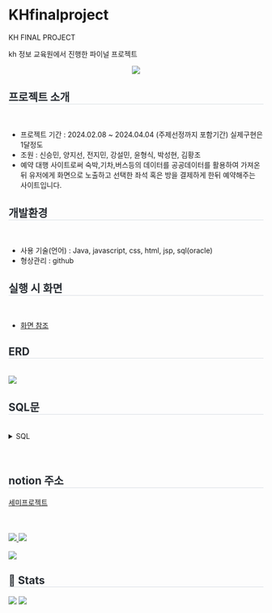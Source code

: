 # KHfinalproject
KH FINAL PROJECT

kh 정보 교육원에서 진행한 파이널 프로젝트


<div align= "center">
    <img src="https://capsule-render.vercel.app/api?type=waving&color=gradient&height=180&text=NOSHOW&animation=&fontColor=000000&fontSize=40" />
</div>
    <h2 style="border-bottom: 1px solid #d8dee4; color: #282d33;"> 프로젝트  소개 </h2> <br> 
     <ul>
         <li>프로젝트 기간 :  2024.02.08 ~ 2024.04.04 (주제선정까지 포함기간) 실제구현은 1달정도</li>
         <li>조원 : 신승민, 양지선, 전지민, 강설민, 윤형식, 박성현, 김황조</li>
         <li>예약 대행 사이트로써 숙박,기차,버스등의 데이터를 공공데이터를 활용하여 가져온뒤 유저에게 화면으로 노출하고 선택한 좌석 혹은 방을 결제하게 한뒤 예약해주는 사이트입니다.</li>
     </ul>
    <h2 style="border-bottom: 1px solid #d8dee4; color: #282d33;"> 개발환경 </h2> <br> 
     <ul>
         <li>사용 기술(언어) : Java, javascript, css, html, jsp, sql(oracle) </li>
         <li>형상관리 : github</li>
     </ul>
     <h2 style="border-bottom: 1px solid #d8dee4; color: #282d33;"> 실행 시 화면 </h2> <br> 
     <ul>
         <li><a href="https://amplified-success-14b.notion.site/65c6493152074601bf0f74df2003a6a6">화면 참조</a></li>
     </ul>
     <h2 style="border-bottom: 1px solid #d8dee4; color: #282d33;">ERD </h2> <br> 
     <img src="https://file.notion.so/f/f/9ea9ba60-1184-44bf-b0b7-c58d1b73dd6a/050ad074-0f01-4b4e-a065-46c89571788b/Untitled.png?id=4b155dd7-65fa-45f5-8890-e95a8ec90716&table=block&spaceId=9ea9ba60-1184-44bf-b0b7-c58d1b73dd6a&expirationTimestamp=1718352000000&signature=I7RR-JFjEEW0ZRbqaRw0OmIvZQtsBb25iViaFHG-sGk&downloadName=Untitled.png">
     <h2 style="border-bottom: 1px solid #d8dee4; color: #282d33;"> SQL문 </h2> <br>
     <details>
         <summary>
             SQL
         </summary>
     <pre>
         <code>
DROP TABLE BOARDLIKE;
DROP TABLE RANK;
DROP TABLE REPLY;
DROP TABLE REPORT;
DROP TABLE GAME;
DROP TABLE BOARD_IMG;
DROP TABLE BOARD;
DROP TABLE MEMBER;
DROP TABLE CATEGORY;


DROP SEQUENCE SEQ_BOARD_NO;
DROP SEQUENCE SEQ_MEMBER_NO;
DROP SEQUENCE SEQ_REPLY_NO;
DROP SEQUENCE SEQ_BOARD_IMG_NO;
DROP SEQUENCE SEQ_REPORT_NO;

----------------------테이블 생성 구문---------------------

CREATE TABLE "MEMBER" (
   "MEMBER_NO"   NUMBER PRIMARY KEY,
   "MEMBER_NAME"   VARCHAR2(20)      NOT NULL,
   "MEMBER_ID"   VARCHAR2(50)      NOT NULL,
   "MEMBER_EMAIL"   VARCHAR2(50)    NOT NULL,
   "MEMBER_PROFILE"   VARCHAR2(1000),
   "MEMBER_PW"   VARCHAR2(50)      NOT NULL,
   "MANAGER_YN"   CHAR(1)   DEFAULT 'N'   NOT NULL,
   "STATUS_YN"   CHAR(1)   DEFAULT 'N'   NOT NULL,
    "MEMBER_BIRTHDAY" VARCHAR2(12) NOT NULL
);

COMMENT ON COLUMN "MEMBER"."MEMBER_NO" IS '회원번호(시퀀스)';

COMMENT ON COLUMN "MEMBER"."MEMBER_NAME" IS '회원이름';

COMMENT ON COLUMN "MEMBER"."MEMBER_ID" IS '회원아이디';

COMMENT ON COLUMN "MEMBER"."MEMBER_EMAIL" IS '회원이메일';

COMMENT ON COLUMN "MEMBER"."MEMBER_PROFILE" IS '회원의 프로필 이미지 경로';

COMMENT ON COLUMN "MEMBER"."MEMBER_PW" IS '회원비밀번호';

COMMENT ON COLUMN "MEMBER"."MANAGER_YN" IS '관리자 여부 (기본N)';

COMMENT ON COLUMN "MEMBER"."STATUS_YN" IS '탈퇴여부(탈퇴Y, 미탈퇴N)';

COMMENT ON COLUMN "MEMBER"."MEMBER_BIRTHDAY" IS '회원생년월일';

CREATE TABLE "BOARD" (
   "BOARD_NO"   NUMBER   PRIMARY KEY,
   "BOARD_TITLE"   VARCHAR2(60)      NOT NULL,
   "BOARD_CONTENT"   VARCHAR2(4000)      NOT NULL,
   "BOARD_DATE"   DATE   DEFAULT SYSDATE   NOT NULL,
   "CATEGORY_NO"   NUMBER      NOT NULL,
   "MEMBER_NO"   NUMBER      NOT NULL,
    "BOARD_STATUS"   CHAR(1)   DEFAULT 'N'   NOT NULL
);

COMMENT ON COLUMN "BOARD"."BOARD_NO" IS '게시글번호(시퀀스)';

COMMENT ON COLUMN "BOARD"."BOARD_TITLE" IS '게시글 제목';

COMMENT ON COLUMN "BOARD"."BOARD_CONTENT" IS '게시글 내용';

COMMENT ON COLUMN "BOARD"."BOARD_DATE" IS '게시글 작성 일자';

COMMENT ON COLUMN "BOARD"."CATEGORY_NO" IS '번호(시퀀스)';

COMMENT ON COLUMN "BOARD"."MEMBER_NO" IS '회원번호(시퀀스)';

COMMENT ON COLUMN "BOARD"."BOARD_STATUS" IS '게시글 신고 상태 여부';

CREATE TABLE "REPLY" (
   "REPLY_NO"   NUMBER   PRIMARY KEY,
   "REPLY_CONTENT"   VARCHAR2(4000)      NOT NULL,
   "REPLY_DATE"   DATE   DEFAULT SYSDATE   NOT NULL,
   "BOARD_NO"   NUMBER      NOT NULL,
   "MEMBER_NO"   NUMBER      NOT NULL
);

COMMENT ON COLUMN "REPLY"."REPLY_NO" IS '댓글번호(시퀀스)';

COMMENT ON COLUMN "REPLY"."REPLY_CONTENT" IS '댓글내용';

COMMENT ON COLUMN "REPLY"."REPLY_DATE" IS '댓글(작성)등록일';

COMMENT ON COLUMN "REPLY"."BOARD_NO" IS '게시글번호(시퀀스)';

COMMENT ON COLUMN "REPLY"."MEMBER_NO" IS '회원번호(시퀀스)';



CREATE TABLE "GAME" (
   "GAME_NO"   NUMBER PRIMARY KEY,
   "GAME_NAME"   VARCHAR2(50)      NOT NULL,
    "GAME_IMG"   VARCHAR2(1000)      NULL
);

COMMENT ON COLUMN "GAME"."GAME_NO" IS '게임번호(시퀀스X)';

COMMENT ON COLUMN "GAME"."GAME_NAME" IS '게임이름';

COMMENT ON COLUMN "GAME"."GAME_IMG" IS '게임 이미지 경로';

CREATE TABLE "CATEGORY" (
   "CATEGORY_NO"   NUMBER      PRIMARY KEY,
   "CATEGORY_NAME"   VARCHAR2(50)      NOT NULL
);

COMMENT ON COLUMN "CATEGORY"."CATEGORY_NO" IS '번호(시퀀스)';

COMMENT ON COLUMN "CATEGORY"."CATEGORY_NAME" IS '카테고리이름';



CREATE TABLE "REPORT" (
   "REPORT_NO"   NUMBER      PRIMARY KEY,
   "REPORT_CONTENT"   VARCHAR2(4000)      NOT NULL,
   "REPORT_YN"   CHAR(1)   DEFAULT 'N'   NOT NULL,
   "BOARD_NO"   NUMBER      NOT NULL
   
);

COMMENT ON COLUMN "REPORT"."REPORT_NO" IS '신고번호(시퀀스)';

COMMENT ON COLUMN "REPORT"."REPORT_CONTENT" IS '신고된 내용';

COMMENT ON COLUMN "REPORT"."REPORT_YN" IS '신고처리여부(N:기본 , Y:반려)';

COMMENT ON COLUMN "REPORT"."BOARD_NO" IS '게시글번호(시퀀스)';




CREATE TABLE "BOARDLIKE" (
   "BOARD_NO"   NUMBER   ,
   "MEMBER_NO"   NUMBER   ,
    PRIMARY KEY("BOARD_NO","MEMBER_NO")
);

COMMENT ON COLUMN "BOARDLIKE"."BOARD_NO" IS '게시글번호(시퀀스)';

COMMENT ON COLUMN "BOARDLIKE"."MEMBER_NO" IS '회원번호(시퀀스)';



CREATE TABLE "RANK" (
   "SCORE"   NUMBER      NOT NULL,
   "MEMBER_NO"   NUMBER      NOT NULL,
   "GAME_NO"   NUMBER      NOT NULL,
    PRIMARY KEY("SCORE","MEMBER_NO","GAME_NO")
);


COMMENT ON COLUMN "RANK"."SCORE" IS '게임점수';

COMMENT ON COLUMN "RANK"."MEMBER_NO" IS '회원번호(시퀀스)';

COMMENT ON COLUMN "RANK"."GAME_NO" IS '게임번호(시퀀스X)';


CREATE TABLE "BOARD_IMG" (
   "IMAGE_NO"   NUMBER   PRIMARY KEY,
   "IMAGE_PATH"   VARCHAR2(1000),
   "BOARD_NO"   NUMBER      NOT NULL
);

COMMENT ON COLUMN "BOARD_IMG"."IMAGE_NO" IS '이미지번호(시퀀스)';

COMMENT ON COLUMN "BOARD_IMG"."IMAGE_PATH" IS '이미지경로';

COMMENT ON COLUMN "BOARD_IMG"."BOARD_NO" IS '게시글번호(시퀀스)';

-----------------제약 조건 생성 구문------------------

ALTER TABLE "BOARD" ADD CONSTRAINT "FK_CATEGORY_TO_BOARD_1" FOREIGN KEY ("CATEGORY_NO")
REFERENCES "CATEGORY" ("CATEGORY_NO");

ALTER TABLE "BOARD" ADD CONSTRAINT "FK_MEMBER_TO_BOARD_1" FOREIGN KEY ("MEMBER_NO")
REFERENCES "MEMBER" ("MEMBER_NO");

ALTER TABLE "REPLY" ADD CONSTRAINT "FK_BOARD_TO_REPLY_1" FOREIGN KEY ("BOARD_NO")
REFERENCES "BOARD" ("BOARD_NO");

ALTER TABLE "REPLY" ADD CONSTRAINT "FK_MEMBER_TO_REPLY_1" FOREIGN KEY ("MEMBER_NO")
REFERENCES "MEMBER" ("MEMBER_NO");

ALTER TABLE "REPORT" ADD CONSTRAINT "FK_BOARD_TO_REPORT_1" FOREIGN KEY ("BOARD_NO")
REFERENCES "BOARD" ("BOARD_NO");

ALTER TABLE "RANK" ADD CONSTRAINT "FK_MEMBER_TO_RANK_1" FOREIGN KEY ("MEMBER_NO")
REFERENCES "MEMBER" ("MEMBER_NO");

ALTER TABLE "RANK" ADD CONSTRAINT "FK_GAME_TO_RANK_1" FOREIGN KEY ("GAME_NO")
REFERENCES "GAME" ("GAME_NO");

ALTER TABLE "BOARDLIKE" ADD CONSTRAINT "FK_MEMBER_TO_BOARDLIKE" FOREIGN KEY ("MEMBER_NO")
REFERENCES "MEMBER" ("MEMBER_NO");

ALTER TABLE "BOARDLIKE" ADD CONSTRAINT "FK_BOARD_TO_BOARDLIKE" FOREIGN KEY ("BOARD_NO")
REFERENCES "BOARD" ("BOARD_NO");

ALTER TABLE "BOARD_IMG" ADD CONSTRAINT "FK_BOARD_TO_BOARD_IMG" FOREIGN KEY ("BOARD_NO")
REFERENCES "BOARD" ("BOARD_NO");

-- 시퀀스 생성

CREATE SEQUENCE SEQ_BOARD_NO NOCACHE; -- 게시판 시퀀스
CREATE SEQUENCE SEQ_MEMBER_NO NOCACHE; -- 회원 시퀀스
CREATE SEQUENCE SEQ_REPLY_NO NOCACHE; -- 댓글 시퀀스
CREATE SEQUENCE SEQ_BOARD_IMG_NO NOCACHE; -- 게시판 이미지 시퀀스
CREATE SEQUENCE SEQ_REPORT_NO NOCACHE; -- 신고 시퀀스

-- 게임
INSERT INTO GAME VALUES(1,'테트리스','https://png.pngtree.com/thumb_back/fw800/background/20230527/pngtree-tetris-wallpaper-hd-1080p-image_2693812.jpg');
INSERT INTO GAME VALUES(2,'스네이크','https://play-lh.googleusercontent.com/L9opLtUUqK0yOTq7uXTou1B4jyqf5Z_kTIG8CShM6tpsXLMTEjg5GVDzcnAO7GxOk9w7');
INSERT INTO GAME VALUES(3,'달팽이','https://image.cine21.com/resize/cine21/article/2013/0722/16_59_46__51ece6723e220[S800,800].jpg');
INSERT INTO GAME VALUES(4,'가위바위보','https://img1.daumcdn.net/thumb/R1280x0/?fname=http://t1.daumcdn.net/brunch/service/user/6Opp/image/nJtTUmhg2apMuSs8mJPK18enXEc.jpg');
INSERT INTO GAME VALUES(5,'업다운','https://upup.fm/images/logo.png');
INSERT INTO GAME VALUES(6,'숫자야구','https://static.indischool.com/images/users/65b5fe18ba01c21a7fd634d337a5d361/739321bf-37b9-49f8-8a2e-32d3aa6010c3.png');

-- 게시판 카테고리
INSERT INTO CATEGORY VALUES(1,'공지');
INSERT INTO CATEGORY VALUES(2,'게임');
INSERT INTO CATEGORY VALUES(3,'자유');
INSERT INTO CATEGORY VALUES(4,'QnA');

-- 관리자
INSERT INTO MEMBER VALUES(SEQ_MEMBER_NO.NEXTVAL,'관리자','admin01','test@naver.com',NULL,'pass01!','Y',DEFAULT,'2001-01-01');

SELECT * FROM MEMBER;

commit;
         </code>
     </pre>
</details>

<br>
<br>
 <h2 style="border-bottom: 1px solid #d8dee4; color: #282d33;"> notion 주소 </h2>
 <span><a href="https://amplified-success-14b.notion.site/8853f975f871414a852773459256657a">세미프로젝트</a></span>
 <br>
 <br>
 <br>
 <br>
    <div style="text-align: left;"> <a href=https://blog.naver.com/jimin10722> <img src="https://img.shields.io/badge/Naver-03C75A?style=for-the-badge&logo=Naver&logoColor=white&link=https://blog.naver.com/jimin10722"> </a>
         <a href=mailto:iamjimin0722@gmail.com> <img src="https://img.shields.io/badge/Gmail-EA4335?style=for-the-badge&logo=Gmail&logoColor=white&link=mailto:iamjimin0722@gmail.com"> </a>
          </div>  <br> 
    <div style="text-align: left;"> <a href="https://hits.seeyoufarm.com"> <img src="https://hits.seeyoufarm.com/api/count/incr/badge.svg?url=https%3A%2F%2Fgithub.com%2Fjimin1012%2F&count_bg=%23000000&title_bg=%23000000&icon=github.svg&icon_color=%23FFFFFF&title=GitHub&edge_flat=false"/></a>
       </div> 
    <div style="text-align: left;"> 
    <h2 style="border-bottom: 1px solid #d8dee4; color: #282d33;"> 🏅 Stats </h2> <div style="text-align: left;"> <img src="https://github-readme-stats.vercel.app/api?username=jimin1012&bg_color=180,000000,&title_color=000000&text_color=000000"
         /> <img src="https://github-readme-stats.vercel.app/api/top-langs/?username=jimin1012&layout=compact&bg_color=180,000000,&title_color=000000&text_color=000000"
          /> </div> 
    </div>
    
